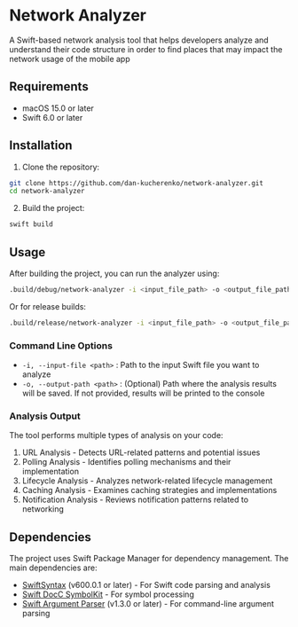 # Network Analyzer

A Swift-based network analysis tool that helps developers analyze and understand their code structure in order to find places that may impact the network usage of the mobile app

## Requirements

- macOS 15.0 or later
- Swift 6.0 or later

## Installation

1. Clone the repository:

```bash
git clone https://github.com/dan-kucherenko/network-analyzer.git
cd network-analyzer
```

2. Build the project:

```bash
swift build
```

## Usage

After building the project, you can run the analyzer using:

```bash
.build/debug/network-analyzer -i <input_file_path> -o <output_file_path>
```

Or for release builds:

```bash
.build/release/network-analyzer -i <input_file_path> -o <output_file_path>
```

### Command Line Options

- `-i, --input-file <path>` : Path to the input Swift file you want to analyze
- `-o, --output-path <path>` : (Optional) Path where the analysis results will be saved. If not provided, results will be printed to the console

### Analysis Output

The tool performs multiple types of analysis on your code:

1. URL Analysis - Detects URL-related patterns and potential issues
2. Polling Analysis - Identifies polling mechanisms and their implementation
3. Lifecycle Analysis - Analyzes network-related lifecycle management
4. Caching Analysis - Examines caching strategies and implementations
5. Notification Analysis - Reviews notification patterns related to networking

## Dependencies

The project uses Swift Package Manager for dependency management. The main dependencies are:

- [SwiftSyntax](https://github.com/swiftlang/swift-syntax) (v600.0.1 or later) - For Swift code parsing and analysis
- [Swift DocC SymbolKit](https://github.com/apple/swift-docc-symbolkit) - For symbol processing
- [Swift Argument Parser](https://github.com/apple/swift-argument-parser) (v1.3.0 or later) - For command-line argument parsing
